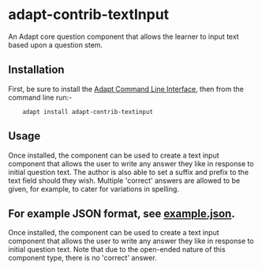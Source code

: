 adapt-contrib-textInput
=======================

An Adapt core question component that allows the learner to input text based upon a question stem.

Installation
------------

First, be sure to install the [Adapt Command Line Interface](https://github.com/cajones/adapt-cli), then from the command line run:-

		adapt install adapt-contrib-textinput

Usage
-----
Once installed, the component can be used to create a text input component that allows the user to write any answer they like in response to initial question text. The author is also able to set a suffix and prefix to the text field should they wish. Multiple 'correct' answers are allowed to be given, for example, to cater for variations in spelling.

For example JSON format, see [example.json](https://github.com/adaptlearning/adapt-contrib-textInput/blob/master/example.json).
-------
Once installed, the component can be used to create a text input component that allows the user to write any answer they like in response to initial question text. Note that due to the open-ended nature of this component type, there is no 'correct' answer.
